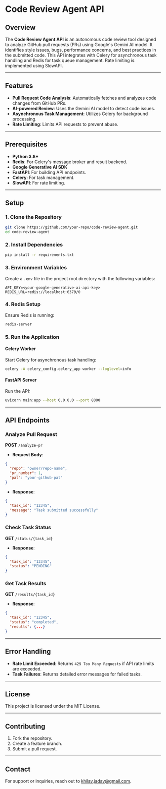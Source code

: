 # Code Review Agent API

## Overview
The **Code Review Agent API** is an autonomous code review tool designed to analyze GitHub pull requests (PRs) using Google's Gemini AI model. It identifies style issues, bugs, performance concerns, and best practices in the submitted code. This API integrates with Celery for asynchronous task handling and Redis for task queue management. Rate limiting is implemented using SlowAPI.

---

## Features
- **Pull Request Code Analysis**: Automatically fetches and analyzes code changes from GitHub PRs.
- **AI-powered Review**: Uses the Gemini AI model to detect code issues.
- **Asynchronous Task Management**: Utilizes Celery for background processing.
- **Rate Limiting**: Limits API requests to prevent abuse.

---

## Prerequisites
- **Python 3.8+**
- **Redis**: For Celery's message broker and result backend.
- **Google Generative AI SDK**
- **FastAPI**: For building API endpoints.
- **Celery**: For task management.
- **SlowAPI**: For rate limiting.

---

## Setup

### 1. Clone the Repository
```bash
git clone https://github.com/your-repo/code-review-agent.git
cd code-review-agent
```

### 2. Install Dependencies
```bash
pip install -r requirements.txt
```

### 3. Environment Variables
Create a `.env` file in the project root directory with the following variables:
```env
API_KEY=<your-google-generative-ai-api-key>
REDIS_URL=redis://localhost:6379/0
```

### 4. Redis Setup
Ensure Redis is running:
```bash
redis-server
```

### 5. Run the Application
#### Celery Worker
Start Celery for asynchronous task handling:
```bash
celery -A celery_config.celery_app worker --loglevel=info
```

#### FastAPI Server
Run the API:
```bash
uvicorn main:app --host 0.0.0.0 --port 8000
```

---

## API Endpoints

### Analyze Pull Request
**POST** `/analyze-pr`
- **Request Body**:
```json
{
  "repo": "owner/repo-name",
  "pr_number": 1,
  "pat": "your-github-pat"
}
```
- **Response**:
```json
{
  "task_id": "12345",
  "message": "Task submitted successfully"
}
```

### Check Task Status
**GET** `/status/{task_id}`
- **Response**:
```json
{
  "task_id": "12345",
  "status": "PENDING"
}
```

### Get Task Results
**GET** `/results/{task_id}`
- **Response**:
```json
{
  "task_id": "12345",
  "status": "completed",
  "results": {...}
}
```

---

## Error Handling
- **Rate Limit Exceeded**: Returns `429 Too Many Requests` if API rate limits are exceeded.
- **Task Failures**: Returns detailed error messages for failed tasks.

---

## License
This project is licensed under the MIT License.

---

## Contributing
1. Fork the repository.
2. Create a feature branch.
3. Submit a pull request.

---

## Contact
For support or inquiries, reach out to khilav.jadav@gmail.com.